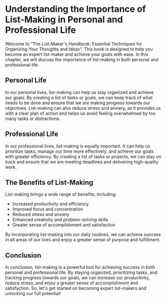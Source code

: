 Understanding the Importance of List-Making in Personal and Professional Life
======================================================================================================

Welcome to "The List-Maker's Handbook: Essential Techniques for Organizing Your Thoughts and Ideas". This book is designed to help you become an expert list-maker and achieve your goals with ease. In this chapter, we will discuss the importance of list-making in both personal and professional life.

Personal Life
-------------

In our personal lives, list-making can help us stay organized and achieve our goals. By creating a list of tasks or goals, we can keep track of what needs to be done and ensure that we are making progress towards our objectives. List-making can also reduce stress and anxiety, as it provides us with a clear plan of action and helps us avoid feeling overwhelmed by too many tasks or distractions.

Professional Life
-----------------

In our professional lives, list-making is equally important. It can help us prioritize tasks, manage our time more effectively, and achieve our goals with greater efficiency. By creating a list of tasks or projects, we can stay on track and ensure that we are meeting deadlines and delivering high-quality work.

The Benefits of List-Making
---------------------------

List-making brings a wide range of benefits, including:

* Increased productivity and efficiency
* Improved focus and concentration
* Reduced stress and anxiety
* Enhanced creativity and problem-solving skills
* Greater sense of accomplishment and satisfaction

By incorporating list-making into our daily routines, we can achieve success in all areas of our lives and enjoy a greater sense of purpose and fulfillment.

Conclusion
----------

In conclusion, list-making is a powerful tool for achieving success in both personal and professional life. By staying organized, prioritizing tasks, and tracking progress towards our goals, we can increase our productivity, reduce stress, and enjoy a greater sense of accomplishment and satisfaction. So, let's get started on becoming expert list-makers and unlocking our full potential!


